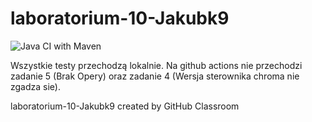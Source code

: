 # laboratorium-10-Jakubk9

![Java CI with Maven](https://github.com/testowanieaplikacjijavaug/laboratorium-10-Jakubk9/workflows/Java%20CI%20with%20Maven/badge.svg)

Wszystkie testy przechodzą lokalnie.
Na github actions nie przechodzi zadanie 5 (Brak Opery) oraz zadanie 4 (Wersja sterownika chroma nie zgadza sie).

laboratorium-10-Jakubk9 created by GitHub Classroom
